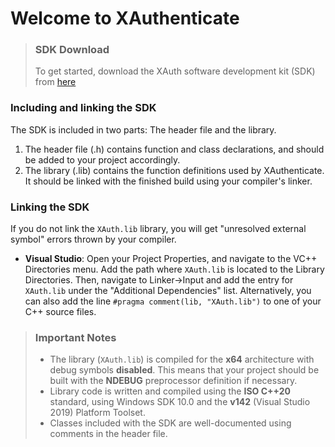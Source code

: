 # Welcome to XAuthenticate

> ### SDK Download
> To get started, download the XAuth software development kit (SDK) from [here](TODO)

### Including and linking the SDK

The SDK is included in two parts: The header file and the library. 
 1. The header file (.h) contains function and class declarations, and should be added to your project accordingly.
 2. The library (.lib) contains the function definitions used by XAuthenticate. It should be linked with the finished build using your compiler's linker.

### Linking the SDK

If you do not link the `XAuth.lib` library, you will get "unresolved external symbol" errors thrown by your compiler.
 - **Visual Studio**: Open your Project Properties, and navigate to the VC++ Directories menu. Add the path where `XAuth.lib` is located to the Library Directories. Then, navigate to Linker->Input and add the entry for `XAuth.lib` under the "Additional Dependencies" list. Alternatively, you can also add the line `#pragma comment(lib, "XAuth.lib")` to one of your C++ source files.

> ### Important Notes
>  - The library (`XAuth.lib`) is compiled for the **x64** architecture with debug symbols **disabled**. This means that your project should be built with the **NDEBUG** preprocessor definition if necessary.
>  - Library code is written and compiled using the **ISO C++20** standard, using Windows SDK 10.0 and the **v142** (Visual Studio 2019) Platform Toolset.
>  - Classes included with the SDK are well-documented using comments in the header file.